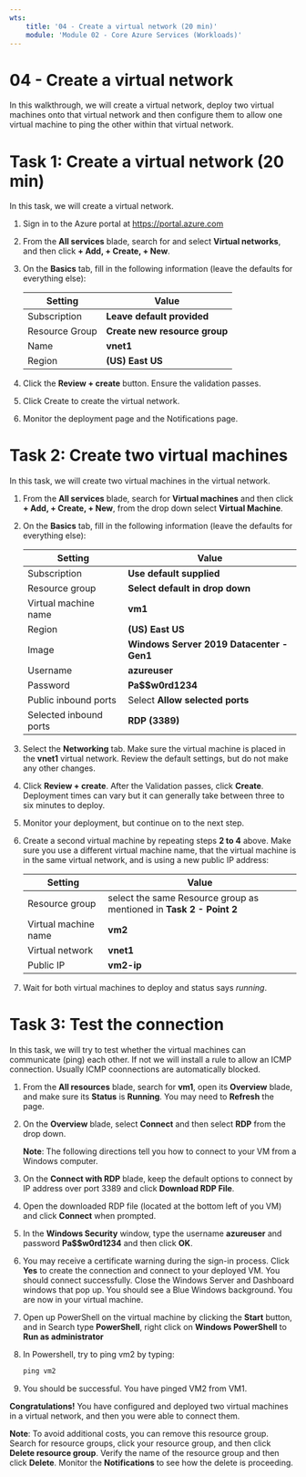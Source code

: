 ```yaml
---
wts:
    title: '04 - Create a virtual network (20 min)'
    module: 'Module 02 - Core Azure Services (Workloads)'
---
```

# 04 - Create a virtual network

In this walkthrough, we will create a virtual network, deploy two virtual machines onto that virtual network and then configure them to allow one virtual machine to ping the other within that virtual network.

# Task 1: Create a virtual network (20 min)

In this task, we will create a virtual network. 

1. Sign in to the Azure portal at <a href="https://portal.azure.com" target="_blank"><span style="color: #0066cc;" color="#0066cc">https://portal.azure.com</span></a>

2. From the **All services** blade, search for and select **Virtual networks**, and then click **+ Add, + Create, + New**. 

3. On the **Basics** tab, fill in the following information (leave the defaults for everything else):

    | Setting | Value | 
    | --- | --- |
    | Subscription | **Leave default provided** |
    | Resource Group | **Create new resource group** |
    | Name | **vnet1** |
    | Region | **(US) East US** |
    
   
4. Click the **Review + create** button. Ensure the validation passes. 
5. Click Create to create the virtual network.
6. Monitor the deployment page and the Notifications page.

# Task 2: Create two virtual machines

In this task, we will create two virtual machines in the virtual network. 

1. From the **All services** blade, search for **Virtual machines** and then click **+ Add, + Create, + New**, from the drop down select **Virtual Machine**. 

2. On the **Basics** tab, fill in the following information (leave the defaults for everything else):

   | Setting | Value | 
   | --- | --- |
   | Subscription | **Use default supplied** |
   | Resource group |  **Select default in drop down** |
   | Virtual machine name | **vm1**|
   | Region | **(US) East US** |
   | Image | **Windows Server 2019 Datacenter - Gen1** |
   | Username| **azureuser** |
   | Password| **Pa$$w0rd1234** |
   | Public inbound ports| Select **Allow selected ports**  |
   | Selected inbound ports| **RDP (3389)** |
   

3. Select the **Networking** tab. Make sure the virtual machine is placed in the **vnet1** virtual network. Review the default settings, but do not make any other changes. 

4. Click **Review + create**. After the Validation passes, click **Create**. Deployment times can vary but it can generally take between three to six minutes to deploy.

5. Monitor your deployment, but continue on to the next step. 

6. Create a second virtual machine by repeating steps **2 to 4** above. Make sure you use a different virtual machine name, that the virtual machine is in the same virtual network, and is using a new public IP address:

    | Setting | Value |
    | --- | --- |
    | Resource group | select the same Resource group as mentioned in **Task 2 - Point 2** |
    | Virtual machine name |  **vm2** |
    | Virtual network | **vnet1** |
    | Public IP | **vm2-ip** |

7. Wait for both virtual machines to deploy and status says *running*.

# Task 3: Test the connection 

In this task, we will try to test whether the virtual machines can communicate (ping) each other. If not we will install a rule to allow an ICMP connection. Usually ICMP coonnections are automatically blocked.

1. From the **All resources** blade, search for **vm1**, open its **Overview** blade, and make sure its **Status** is **Running**. You may need to **Refresh** the page.

2. On the **Overview** blade, select **Connect** and then select **RDP** from the drop down.

    **Note**: The following directions tell you how to connect to your VM from a Windows computer. 

3. On the **Connect with RDP** blade, keep the default options to connect by IP address over port 3389 and click **Download RDP File**.

4. Open the downloaded RDP file (located at the bottom left of you VM) and click **Connect** when prompted. 

5. In the **Windows Security** window, type the username **azureuser** and password **Pa$$w0rd1234** and then click **OK**.

6. You may receive a certificate warning during the sign-in process. Click **Yes** to create the connection and connect to your deployed VM. You should connect successfully. Close the Windows Server and Dashboard windows that pop up. You should see a Blue Windows background. You are now in your virtual machine.

7. Open up PowerShell on the virtual machine by clicking the **Start** button, and in Search type **PowerShell**, right click on **Windows PowerShell** to **Run as administrator**

8. In Powershell, try to ping vm2 by typing:

   ```PowerShell
   ping vm2
   ```

 9. You should be successful. You have pinged VM2 from VM1.


**Congratulations!** You have configured and deployed two virtual machines in a virtual network, and then you were able to connect them.

**Note**: To avoid additional costs, you can remove this resource group. Search for resource groups, click your resource group, and then click **Delete resource group**. Verify the name of the resource group and then click **Delete**. Monitor the **Notifications** to see how the delete is proceeding.
